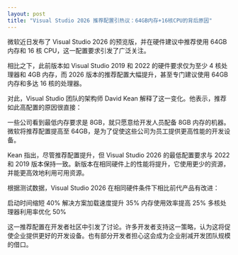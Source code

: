 ```yaml
---
layout: post
title: "Visual Studio 2026 推荐配置引热议：64GB内存+16核CPU的背后原因"
---
```


微软近日发布了 Visual Studio 2026 的预览版，并在硬件建议中推荐使用 64GB 内存和 16 核 CPU，这一配置要求引发了广泛关注。

相比之下，此前版本如 Visual Studio 2019 和 2022 的硬件要求仅为至少 4 核处理器和 4GB 内存，而 2026 版本的推荐配置大幅提升，甚至专门建议使用 64GB 内存和多达 16 核的处理器。

对此，Visual Studio 团队的架构师 David Kean 解释了这一变化。他表示，推荐如此高配置的原因很直接：

一些公司看到最低内存要求是 8GB，就只愿意给开发人员配备 8GB 内存的机器。微软将推荐配置提高至 64GB，是为了促使这些公司为员工提供更高性能的开发设备。

Kean 指出，尽管推荐配置提升，但 Visual Studio 2026 的最低配置要求与 2022 和 2019 版本保持一致。新版本在相同硬件上的性能将提升，它使用更少的资源，并能更高效地利用可用资源。

根据测试数据，Visual Studio 2026 在相同硬件条件下相比前代产品有改进：

启动时间缩短 40%
解决方案加载速度提升 35%
内存使用效率提高 25%
多核处理器利用率优化 50%

这一推荐配置在开发者社区中引发了讨论。许多开发者支持这一策略，认为这将促使企业提供更好的开发设备。也有部分开发者担心这会成为企业削减开发团队规模的借口。
